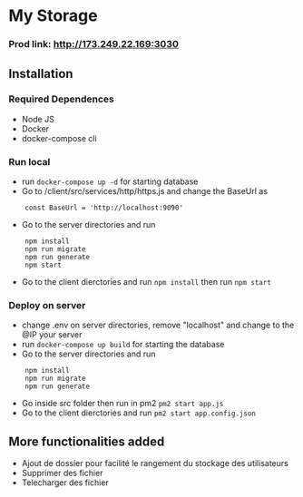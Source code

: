 # My Storage

### Prod link: http://173.249.22.169:3030

## Installation

### Required Dependences
- Node JS
- Docker
- docker-compose cli

### Run local
- run ``` docker-compose up -d ``` for starting database
- Go to /client/src/services/http/https.js and change the BaseUrl as 
``` 
    const BaseUrl = 'http://localhost:9090' 
```
- Go to the server directories and run 
``` 
    npm install 
    npm run migrate
    npm run generate
    npm start
``` 
- Go to the client dierctories and run ``` npm install ``` then run ``` npm start ```

### Deploy on server
- change .env on server directories, remove "localhost" and change to the @IP your server
- run ``` docker-compose up build ``` for starting the database
- Go to the server directories and run 
``` 
    npm install 
    npm run migrate
    npm run generate
```
- Go inside src folder then run in pm2 ``` pm2 start app.js ```
- Go to the client dierctories and run ``` pm2 start app.config.json ```

## More functionalities added
- Ajout de dossier pour facilité le rangement du stockage des utilisateurs
- Supprimer des fichier
- Telecharger des fichier